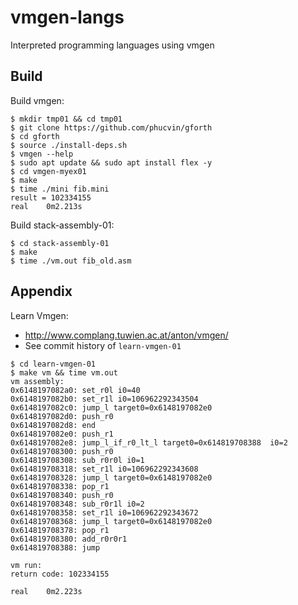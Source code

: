 # vmgen-langs
Interpreted programming languages using vmgen

## Build

Build vmgen:
```
$ mkdir tmp01 && cd tmp01
$ git clone https://github.com/phucvin/gforth
$ cd gforth
$ source ./install-deps.sh
$ vmgen --help
$ sudo apt update && sudo apt install flex -y
$ cd vmgen-myex01
$ make
$ time ./mini fib.mini
result = 102334155
real    0m2.213s
```

Build stack-assembly-01:
```
$ cd stack-assembly-01
$ make
$ time ./vm.out fib_old.asm
```

## Appendix

Learn Vmgen:
- http://www.complang.tuwien.ac.at/anton/vmgen/
- See commit history of `learn-vmgen-01`
```
$ cd learn-vmgen-01
$ make vm && time vm.out
vm assembly:
0x6148197082a0: set_r0l i0=40 
0x6148197082b0: set_r1l i0=106962292343504 
0x6148197082c0: jump_l target0=0x6148197082e0 
0x6148197082d0: push_r0
0x6148197082d8: end
0x6148197082e0: push_r1
0x6148197082e8: jump_l_if_r0_lt_l target0=0x614819708388  i0=2 
0x614819708300: push_r0
0x614819708308: sub_r0r0l i0=1 
0x614819708318: set_r1l i0=106962292343608 
0x614819708328: jump_l target0=0x6148197082e0 
0x614819708338: pop_r1
0x614819708340: push_r0
0x614819708348: sub_r0r1l i0=2 
0x614819708358: set_r1l i0=106962292343672 
0x614819708368: jump_l target0=0x6148197082e0 
0x614819708378: pop_r1
0x614819708380: add_r0r0r1
0x614819708388: jump

vm run:
return code: 102334155

real    0m2.223s
```